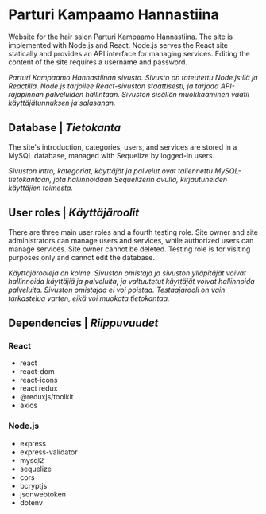# Parturi Kampaamo Hannastiina

Website for the hair salon Parturi Kampaamo Hannastiina. The site is implemented with Node.js and React. Node.js serves the React site statically and provides an API interface for managing services. Editing the content of the site requires a username and password.

_Parturi Kampaamo Hannastiinan sivusto. Sivusto on toteutettu Node.js:llä ja Reactilla. Node.js tarjoilee React-sivuston staattisesti, ja tarjoaa API-rajapinnan palveluiden hallintaan. Sivuston sisällön muokkaaminen vaatii käyttäjätunnuksen ja salasanan._

## Database | _Tietokanta_

The site's introduction, categories, users, and services are stored in a MySQL database, managed with Sequelize by logged-in users.

_Sivuston intro, kategoriat, käyttäjät ja palvelut ovat tallennettu MySQL-tietokantaan, jota hallinnoidaan Sequelizerin avulla, kirjautuneiden käyttäjien toimesta._

## User roles | _Käyttäjäroolit_

There are three main user roles and a fourth testing role. Site owner and site administrators can manage users and services, while authorized users can manage services. Site owner cannot be deleted. Testing role is for visiting purposes only and cannot edit the database.

_Käyttäjärooleja on kolme. Sivuston omistaja ja sivuston ylläpitäjät voivat hallinnoida käyttäjiä ja palveluita, ja valtuutetut käyttäjät voivat hallinnoida palveluita. Sivuston omistajaa ei voi poistaa. Testaajarooli on vain tarkastelua varten, eikä voi muokata tietokantaa._

## Dependencies | _Riippuvuudet_

### React

- react
- react-dom
- react-icons
- react redux
- @reduxjs/toolkit
- axios

### Node.js

- express
- express-validator
- mysql2
- sequelize
- cors
- bcryptjs
- jsonwebtoken
- dotenv

